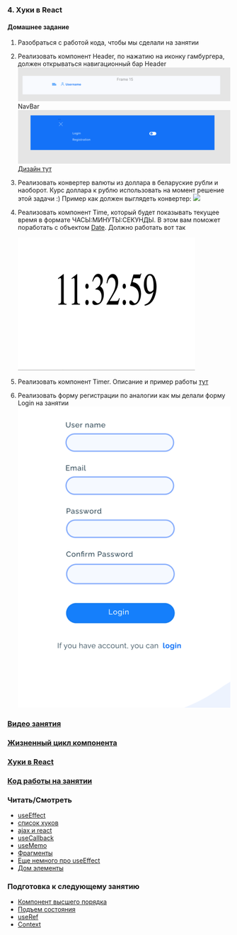 ### 4. Хуки в React

#### Домашнее задание

1. Разобраться с работой кода, чтобы мы сделали на занятии
2. Реализовать компонент Header, по нажатию на иконку гамбургера, должен открываться навигационный бар
   Header
   ![](./header.png)
   NavBar
   ![](./navbar.png)
   [Дизайн тут](https://www.figma.com/file/L1frstXoVGaaxpLqGUGofF/Blog?node-id=0%3A1)

3. Реализовать конвертер валюты из доллара в беларуские рубли и наоборот. Курс доллара к рублю использовать на момент решение этой задачи :)
   Пример как должен выглядеть конвертер:
   ![](https://github.com/dromanchuck/js-lectures/blob/master/react/currency-converter.gif)

4. Реализовать компонент Time, который будет показывать текущее время в формате ЧАСЫ:МИНУТЫ:СЕКУНДЫ.
   В этом вам поможет поработать с объектом [Date](https://developer.mozilla.org/ru/docs/Web/JavaScript/Reference/Global_Objects/Date/toLocaleTimeString).
   Должно работать вот так
   
   ![](https://github.com/dromanchuck/js-lectures/blob/master/react/time.gif)

5. Реализовать компонент Timer. Описание и пример работы [тут](https://github.com/dromanchuck/js-lectures/blob/master/react/timer.md)

6. Реализовать форму регистрации по аналогии как мы делали форму Login на занятии
   ![](./signup.png)

### [Видео занятия](https://drive.google.com/drive/folders/1NU041IZ1pZVG68Xw9iuZda1rsf1rCg_J?usp=sharing)

### [Жизненный цикл компонента](https://drive.google.com/file/d/1_e9dhecqfdW-tVrsYsawQNtl06ON7QXI/view?usp=sharing)

### [Хуки в React](https://drive.google.com/file/d/1b6ZriOCBMw_08RRid7aEu3nhi7gRMkv6/view?usp=sharing)

### [Код работы на занятии](../classWork)

### Читать/Смотреть

- [useEffect](https://ru.reactjs.org/docs/hooks-effect.html)
- [список хуков](https://ru.reactjs.org/docs/hooks-reference.html)
- [ajax и react](https://ru.reactjs.org/docs/faq-ajax.html)
- [useCallback](https://ru.reactjs.org/docs/hooks-reference.html#usecallback)
- [useMemo](https://ru.reactjs.org/docs/hooks-reference.html#usememo)
- [Фрагменты](https://ru.reactjs.org/docs/fragments.html)
- [Еще немного про useEffect](https://metanit.com/web/react/6.3.php)
- [Дом элементы](https://ru.reactjs.org/docs/dom-elements.html)

### Подготовка к следующему занятию

- [Компонент высшего порядка](https://ru.reactjs.org/docs/higher-order-components.html)
- [Подъем состояния](https://ru.reactjs.org/docs/lifting-state-up.html)
- [useRef](https://ru.reactjs.org/docs/hooks-reference.html#useref)
- [Context](https://ru.reactjs.org/docs/context.html#gatsby-focus-wrapper)
